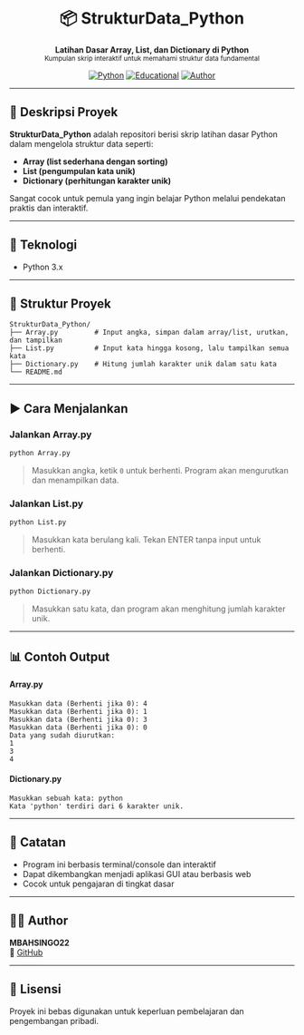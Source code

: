 <h1 align="center">📦 StrukturData_Python</h1>
<p align="center">
  <b>Latihan Dasar Array, List, dan Dictionary di Python</b><br>
  <sub>Kumpulan skrip interaktif untuk memahami struktur data fundamental</sub>
</p>

<div align="center">

[![Python](https://img.shields.io/badge/Python-3.x-blue?logo=python)](https://www.python.org/)
[![Educational](https://img.shields.io/badge/Project-Tutorial-informational)]()
[![Author](https://img.shields.io/badge/Author-MBAHSINGO22-blue)](https://github.com/MBAHSINGO22)

</div>

---

## 📖 Deskripsi Proyek

**StrukturData_Python** adalah repositori berisi skrip latihan dasar Python dalam mengelola struktur data seperti:
- **Array (list sederhana dengan sorting)**
- **List (pengumpulan kata unik)**
- **Dictionary (perhitungan karakter unik)**

Sangat cocok untuk pemula yang ingin belajar Python melalui pendekatan praktis dan interaktif.

---

## 🧠 Teknologi

- Python 3.x

---

## 📂 Struktur Proyek

```
StrukturData_Python/
├── Array.py         # Input angka, simpan dalam array/list, urutkan, dan tampilkan
├── List.py          # Input kata hingga kosong, lalu tampilkan semua kata
├── Dictionary.py    # Hitung jumlah karakter unik dalam satu kata
└── README.md
```

---

## ▶️ Cara Menjalankan

### Jalankan Array.py
```bash
python Array.py
```
> Masukkan angka, ketik `0` untuk berhenti. Program akan mengurutkan dan menampilkan data.

### Jalankan List.py
```bash
python List.py
```
> Masukkan kata berulang kali. Tekan ENTER tanpa input untuk berhenti.

### Jalankan Dictionary.py
```bash
python Dictionary.py
```
> Masukkan satu kata, dan program akan menghitung jumlah karakter unik.

---

## 📊 Contoh Output

#### Array.py
```
Masukkan data (Berhenti jika 0): 4
Masukkan data (Berhenti jika 0): 1
Masukkan data (Berhenti jika 0): 3
Masukkan data (Berhenti jika 0): 0
Data yang sudah diurutkan:
1
3
4
```

#### Dictionary.py
```
Masukkan sebuah kata: python
Kata 'python' terdiri dari 6 karakter unik.
```

---

## 📌 Catatan

- Program ini berbasis terminal/console dan interaktif
- Dapat dikembangkan menjadi aplikasi GUI atau berbasis web
- Cocok untuk pengajaran di tingkat dasar

---

## 👨‍💻 Author

**MBAHSINGO22**  
🔗 [GitHub](https://github.com/MBAHSINGO22)

---

## 📄 Lisensi

Proyek ini bebas digunakan untuk keperluan pembelajaran dan pengembangan pribadi.
